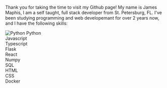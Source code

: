 Thank you for taking the time to visit my Github page! My name is James Maphis, I am a self taught, full stack developer from St. Petersburg, FL. I've been studying programming and web developemant for over 2 years now, and I have the following skills:

![Python](https://img.shields.io/static/v1?message=Python&logo=python&labelColor=5c5c5c&color=1182c3&logoColor=white&label=%20&style=plastic)
Python<br>
Javascript<br> 
Typescript<br>
Flask<br>
React<br>
Numpy<br>
SQL<br>
HTML<br>
CSS<br>
Docker<br>
